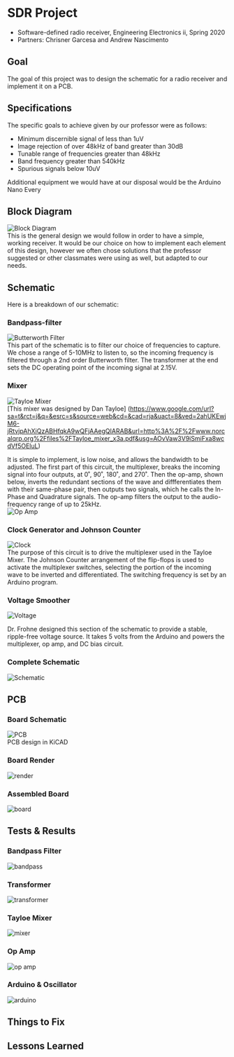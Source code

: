 # SDR Project
* Software-defined radio receiver, Engineering Electronics ii, Spring 2020
* Partners: Chrisner Garcesa and Andrew Nascimento

## Goal
The goal of this project was to design the schematic for a radio receiver and implement it on a PCB.

## Specifications
The specific goals to achieve given by our professor were as follows:  
* Minimum discernible signal of less than 1uV  
* Image rejection of over 48kHz of band greater than 30dB  
* Tunable range of frequencies greater than 48kHz  
* Band frequency greater than 540kHz  
* Spurious signals below 10uV  

Additional equipment we would have at our disposal would be the Arduino Nano Every

## Block Diagram
![Block Diagram](https://github.com/andrewtnas/receiver/blob/master/Images/Picture1.png)  
This is the general design we would follow in order to have a simple, working receiver. It would be our choice on how to implement each element of this design, however we often chose solutions that the professor suggested or other classmates were using as well, but adapted to our needs.

## Schematic
Here is a breakdown of our schematic:

### Bandpass-filter
![Butterworth Filter](https://github.com/andrewtnas/receiver/blob/master/Images/filter.png)  
This part of the schematic is to filter our choice of frequencies to capture. We chose a range of 5-10MHz to listen to, so the incoming frequency is filtered through a 2nd order Butterworth filter. The transformer at the end sets the DC operating point of the incoming signal at 2.15V.

### Mixer
![Tayloe Mixer](https://github.com/andrewtnas/receiver/blob/master/Images/mixer.png)  
[This mixer was designed by Dan Tayloe]
(https://www.google.com/url?sa=t&rct=j&q=&esrc=s&source=web&cd=&cad=rja&uact=8&ved=2ahUKEwjM6-jRtvjpAhXiQzABHfqkA9wQFjAAegQIARAB&url=http%3A%2F%2Fwww.norcalqrp.org%2Ffiles%2FTayloe_mixer_x3a.pdf&usg=AOvVaw3V9iSmiFxa8wcdVf5OEluL)

It is simple to implement, is low noise, and allows the bandwidth to be adjusted. The first part of this circuit, the multiplexer, breaks the incoming signal into four outputs, at 0˚, 90˚, 180˚, and 270˚. Then the op-amp, shown below, inverts the redundant sections of the wave and diffferentiates them with their same-phase pair, then outputs two signals, which he calls the In-Phase and Quadrature signals. The op-amp filters the output to the audio-frequency range of up to 25kHz.  
![Op Amp](https://github.com/andrewtnas/receiver/blob/master/Images/op%20amp.png)

### Clock Generator and Johnson Counter
![Clock](https://github.com/andrewtnas/receiver/blob/master/Images/clock.png)  
The purpose of this circuit is to drive the multiplexer used in the Tayloe Mixer. The Johnson Counter arrangement of the flip-flops is used to activate the multiplexer switches, selecting the portion of the incoming wave to be inverted and differentiated. The switching frequency is set by an Arduino program.

### Voltage Smoother
![Voltage](https://github.com/andrewtnas/receiver/blob/master/Images/voltage%20copy.png)  

Dr. Frohne designed this section of the schematic to provide a stable, ripple-free voltage source. It takes 5 volts from the Arduino and powers the multiplexer, op amp, and DC bias circuit.

### Complete Schematic
![Schematic](https://github.com/andrewtnas/receiver/blob/master/Images/complete.png)  

## PCB
### Board Schematic
![PCB](https://github.com/andrewtnas/receiver/blob/master/Images/pcb.png)  
PCB design in KiCAD

### Board Render
![render](https://github.com/andrewtnas/receiver/blob/master/Images/render.png)  

### Assembled Board
![board](https://github.com/andrewtnas/receiver/blob/master/Images/board.png)  

## Tests & Results
### Bandpass Filter
![bandpass](https://github.com/andrewtnas/receiver/blob/master/Images/Bandpass%20Filter.png)  

### Transformer
![transformer](https://github.com/andrewtnas/receiver/blob/master/Images/Transformer.png)  

### Tayloe Mixer
![mixer](https://github.com/andrewtnas/receiver/blob/master/Images/Tayloe%20Mixer%20Output.png)  

### Op Amp
![op amp](https://github.com/andrewtnas/receiver/blob/master/Images/OP%20Amp%20Output.png)  

### Arduino & Oscillator
![arduino](https://github.com/andrewtnas/receiver/blob/master/Images/arduino%20out.png)  

## Things to Fix

## Lessons Learned







